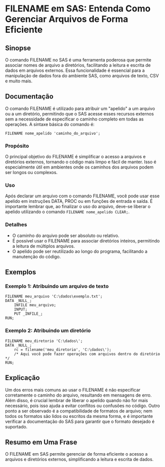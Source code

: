 <!--
Meta Description: # FILENAME em SAS: Entenda Como Gerenciar Arquivos de Forma Eficiente ## Sinopse O comando FILENAME no SAS é uma ferramenta poderosa que permite assoc...
Meta Keywords: filename, sas, arquivos, arquivo, dados
-->

# FILENAME em SAS: Entenda Como Gerenciar Arquivos de Forma Eficiente

## Sinopse
O comando FILENAME no SAS é uma ferramenta poderosa que permite associar nomes de arquivo a diretórios, facilitando a leitura e escrita de dados em arquivos externos. Essa funcionalidade é essencial para a manipulação de dados fora do ambiente SAS, como arquivos de texto, CSV e muito mais.

## Documentação
O comando FILENAME é utilizado para atribuir um "apelido" a um arquivo ou a um diretório, permitindo que o SAS acesse esses recursos externos sem a necessidade de especificar o caminho completo em todas as operações. A sintaxe básica do comando é:

```sas
FILENAME nome_apelido 'caminho_do_arquivo';
```

### Propósito
O principal objetivo do FILENAME é simplificar o acesso a arquivos e diretórios externos, tornando o código mais limpo e fácil de manter. Isso é especialmente útil em ambientes onde os caminhos dos arquivos podem ser longos ou complexos.

### Uso
Após declarar um arquivo com o comando FILENAME, você pode usar esse apelido em instruções DATA, PROC ou em funções de entrada e saída. É importante lembrar que, ao finalizar o uso do arquivo, deve-se liberar o apelido utilizando o comando `FILENAME nome_apelido CLEAR;`.

### Detalhes
- O caminho do arquivo pode ser absoluto ou relativo.
- É possível usar o FILENAME para associar diretórios inteiros, permitindo a leitura de múltiplos arquivos.
- O apelido pode ser reutilizado ao longo do programa, facilitando a manutenção do código.

## Exemplos
### Exemplo 1: Atribuindo um arquivo de texto
```sas
FILENAME meu_arquivo 'C:\dados\exemplo.txt';
DATA _NULL_;
    INFILE meu_arquivo;
    INPUT;
    PUT _INFILE_;
RUN;
```

### Exemplo 2: Atribuindo um diretório
```sas
FILENAME meu_diretorio 'C:\dados\';
DATA _NULL_;
    rc = filename('meu_diretorio', 'C:\dados\');
    /* Aqui você pode fazer operações com arquivos dentro do diretório */
RUN;
```

## Explicação
Um dos erros mais comuns ao usar o FILENAME é não especificar corretamente o caminho do arquivo, resultando em mensagens de erro. Além disso, é crucial lembrar de liberar o apelido quando não for mais necessário, pois isso ajuda a evitar conflitos ou confusões no código. Outro ponto a ser observado é a compatibilidade de formatos de arquivo; nem todos os formatos são lidos ou escritos da mesma forma, e é importante verificar a documentação do SAS para garantir que o formato desejado é suportado.

## Resumo em Uma Frase
O FILENAME em SAS permite gerenciar de forma eficiente o acesso a arquivos e diretórios externos, simplificando a leitura e escrita de dados.